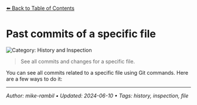[⬅️ Back to Table of Contents](../README.md#past-commits-of-a-specific-file)

# Past commits of a specific file


![Category: History and Inspection](https://img.shields.io/badge/Category-History%20and%20Inspection-blue)
> See all commits and changes for a specific file.

You can see all commits related to a specific file using Git commands. Here are a few ways to do it:


---

_Author: mike-rambil • Updated: 2024-06-10 • Tags: history, inspection, file_
